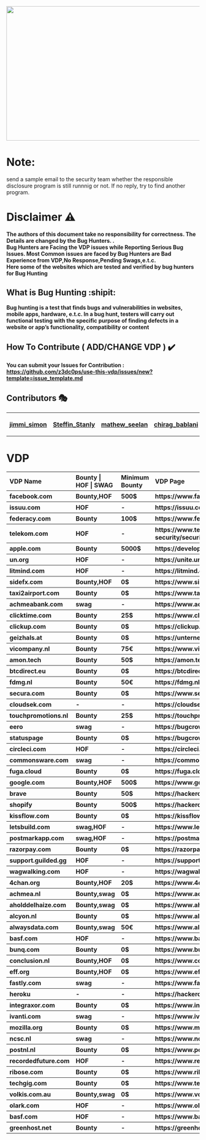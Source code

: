 <p align="center">
  <img width="600px" height="350px" src="https://github.com/z3dc0ps/use-this-vdp/blob/main/use_this_vdp.jpeg">
</p>

# Note:
send a sample email to the security team whether the responsible disclosure program is still runnnig or not.
If no reply, try to find another program.

# Disclaimer :warning:
**The authors of this document take no responsibility for correctness. The Details are changed by the Bug Hunters. .**<br>
**Bug Hunters are Facing the VDP issues while Reporting Serious Bug Issues. Most Common issues are faced by Bug Hunters are Bad Experience from VDP,No Response,Pending Swags,e.t.c.<br>
Here some of the websites which are tested and verified by bug hunters for Bug Hunting**

## What is Bug Hunting :shipit:

**Bug hunting is a test that finds bugs and vulnerabilities in websites, mobile apps, hardware, e.t.c. In a bug hunt, testers will carry out functional testing with the specific purpose of finding defects in a website or app’s functionality, compatibility or content**

## How To Contribute ( ADD/CHANGE VDP ) :heavy_check_mark: 

**You can submit your Issues for Contribution :  https://github.com/z3dc0ps/use-this-vdp/issues/new?template=issue_template.md**

## Contributors :performing_arts:

<table border="0" style="border-collapse: collapse;">
<tr>
  
<th>
      
[jimmi_simon](https://www.linkedin.com/in/jimmisimon/)     

</th>
<th>

[Steffin_Stanly](https://www.linkedin.com/in/steffinstanly/)      

</th>
<th>

[mathew_seelan](https://www.linkedin.com/in/mathew-seelan-9b7602168/)      
      
</th>
<th>

[chirag_bablani](https://www.linkedin.com/in/chiragbablani0/)      
      
</th>
<th>

[A.S_sibi](https://www.linkedin.com/in/a-s-sibi-b87a63166/)      
      
</th>
<th>

[disclose.io](https://disclose.io/)      
      
</th>


</tr>
</table>

# VDP

<table border="0" style="border-collapse: collapse;" >

<tr align="left">
		<th>VDP Name</th>
		<th>Bounty | HOF | SWAG</th>
		<th>Minimum Bounty</th>
		<th>VDP Page</th>

</tr>


<tr align="left">
		<th>facebook.com</th>
		<th>Bounty,HOF</th>
		<th>500$</th>
		<th>https://www.facebook.com/whitehat</th>
	</tr>
<tr align="left">
		<th>issuu.com</th>
		<th>HOF</th>
		<th>-</th>
		<th>https://issuu.com/responsible-disclosure#hall-of-fame</th>
	</tr>
<tr align="left">
		<th>federacy.com</th>
		<th>Bounty</th>
		<th>100$</th>
		<th>https://www.federacy.com/federacy?tab=Awards</th>
	</tr>
<tr align="left">
		<th>telekom.com</th>
		<th>HOF</th>
		<th>-</th>
		<th>https://www.telekom.com/en/corporate-responsibility/data-protection-data-security/security/details/acknowledgements-358300</th>
	</tr>
<tr align="left">
		<th>apple.com</th>
		<th>Bounty</th>
		<th>5000$</th>
		<th>https://developer.apple.com/security-bounty/</th>
	</tr>
<tr align="left">
		<th>un.org</th>
		<th>HOF</th>
		<th>-</th>
		<th>https://unite.un.org/content/hall-fame</th>
	</tr>
<tr align="left">
		<th>litmind.com</th>
		<th>HOF</th>
		<th>-</th>
		<th>https://litmind.com/bughunters</th>
	</tr>
<tr align="left">
		<th>sidefx.com</th>
		<th>Bounty,HOF</th>
		<th>0$</th>
		<th>https://www.sidefx.com/responsible-disclosure-program/</th>
	</tr>
<tr align="left">
		<th>taxi2airport.com</th>
		<th>Bounty</th>
		<th>0$</th>
		<th>https://www.taxi2airport.com/en/responsible-disclosure</th>
	</tr>
<tr align="left">
		<th>achmeabank.com</th>
		<th>swag</th>
		<th>-</th>
		<th>https://www.achmeabank.com/security</th>
	</tr>
	<tr align="left">
		<th>clicktime.com</th>
		<th>Bounty</th>
		<th>25$</th>
		<th>https://www.clicktime.com/policy/security-reward-program</th>
	</tr>
	<tr align="left">
		<th>clickup.com</th>
		<th>Bounty</th>
		<th>0$</th>
		<th>https://clickup.com/bug-bounty</th>
	</tr>
	<tr align="left">
		<th>geizhals.at</th>
		<th>Bounty</th>
		<th>0$</th>
		<th>https://unternehmen.geizhals.at/bugbounty-program/</th>
	</tr>
	<tr align="left">
		<th>vicompany.nl</th>
		<th>Bounty</th>
		<th>75€</th>
		<th>https://www.vicompany.nl/legal/responsible-disclosure</th>
	</tr>
	<tr align="left">
		<th>amon.tech</th>
		<th>Bounty</th>
		<th>50$</th>
		<th>https://amon.tech/bug-bounty-program</th>
	</tr>
	<tr align="left">
		<th>btcdirect.eu</th>
		<th>Bounty</th>
		<th>0$</th>
		<th>https://btcdirect.eu/nl-nl/responsible-disclosure</th>
	</tr>
	<tr align="left">
		<th>fdmg.nl</th>
		<th>Bounty</th>
		<th>50€</th>
		<th>https://fdmg.nl/wp-content/uploads/Responsible_Disclosure_EN.pdf</th>
	</tr>
	<tr align="left">
		<th>secura.com</th>
		<th>Bounty</th>
		<th>0$</th>
		<th>https://www.secura.com/responsible-disclosure</th>
	</tr>
<tr align="left">
		<th>cloudsek.com</th>
		<th>-</th>
		<th>-</th>
		<th>https://cloudsek.com/security</th>
	</tr>
<tr align="left">
		<th>touchpromotions.nl</th>
		<th>Bounty</th>
		<th>25$</th>
		<th>https://touchpromotions.nl/responsible-disclosure/</th>
	</tr>
<tr align="left">
		<th>eero</th>
		<th>swag</th>
		<th>-</th>
		<th>https://bugcrowd.com/eero</th>
	</tr>
	<tr align="left">
		<th>statuspage</th>
		<th>Bounty</th>
		<th>0$</th>
		<th>https://bugcrowd.com/statuspage</th>
	</tr>
	<tr align="left">
		<th>circleci.com</th>
		<th>HOF</th>
		<th>-</th>
		<th>https://circleci.com/security/</th>
	</tr>
	<tr align="left">
		<th>commonsware.com</th>
		<th>swag</th>
		<th>-</th>
		<th>https://commonsware.com/bounty.html</th>
	</tr>
	<tr align="left">
		<th>fuga.cloud</th>
		<th>Bounty</th>
		<th>0$</th>
		<th>https://fuga.cloud/responsible-disclosure-policy/</th>
	</tr>
	<tr align="left">
		<th>google.com</th>
		<th>Bounty,HOF</th>
		<th>500$</th>
		<th>https://www.google.com/about/appsecurity/reward-program/</th>
	</tr>
	<tr align="left">
		<th>brave</th>
		<th>Bounty</th>
		<th>50$</th>
		<th>https://hackerone.com/brave</th>
	</tr>
	<tr align="left">
		<th>shopify</th>
		<th>Bounty</th>
		<th>500$</th>
		<th>https://hackerone.com/shopify</th>
	</tr>
	<tr align="left">
		<th>kissflow.com</th>
		<th>Bounty</th>
		<th>0$</th>
		<th>https://kissflow.com/responsible-disclosure/</th>
	</tr>
	<tr align="left">
		<th>letsbuild.com</th>
		<th>swag,HOF</th>
		<th>-</th>
		<th>https://www.letsbuild.com/responsible-disclosure</th>
	</tr>
	<tr align="left">
		<th>postmarkapp.com</th>
		<th>swag,HOF</th>
		<th>-</th>
		<th>https://postmarkapp.com/support/article/779-responsible-disclosure-policy</th>
	</tr>
	<tr align="left">
		<th>razorpay.com</th>
		<th>Bounty</th>
		<th>0$</th>
		<th>https://razorpay.com/responsible-disclosure/</th>
	</tr>
	<tr align="left">
		<th>support.guilded.gg</th>
		<th>HOF</th>
		<th>-</th>
		<th>https://support.guilded.gg/hc/en-us/articles/360039728333-Contact</th>
	</tr>
	<tr align="left">
		<th>wagwalking.com</th>
		<th>HOF</th>
		<th>-</th>
		<th>https://wagwalking.com/responsible-disclosure</th>
	</tr>
	<tr align="left">
		<th>4chan.org</th>
		<th>Bounty,HOF</th>
		<th>20$</th>
		<th>https://www.4chan.org/security</th>
	</tr>
	<tr align="left">
		<th>achmea.nl</th>
		<th>Bounty,swag</th>
		<th>0$</th>
		<th>https://www.achmea.nl/en/responsibledisclosuree</th>
	</tr>
	<tr align="left">
		<th>aholddelhaize.com</th>
		<th>Bounty,swag</th>
		<th>0$</th>
		<th>https://www.aholddelhaize.com/en/security/</th>
	</tr>
	<tr align="left">
		<th>alcyon.nl</th>
		<th>Bounty</th>
		<th>0$</th>
		<th>https://www.alcyon.nl/responsible-disclosure/</th>
	</tr>
	<tr align="left">
		<th>alwaysdata.com</th>
		<th>Bounty,swag</th>
		<th>50€</th>
		<th>https://www.alwaysdata.com/en/bug-bounty/</th>
	</tr>
	<tr align="left">
		<th>basf.com</th>
		<th>HOF</th>
		<th>-</th>
		<th>https://www.basf.com/global/en/legal/responsible-disclosure-statement.html</th>
	</tr>
	<tr align="left">
		<th>bunq.com</th>
		<th>Bounty</th>
		<th>0$</th>
		<th>https://www.bunq.com/assets/media/legal/en/20161114_Responsible_Disclosure_Policy_EN.pdf</th>
	</tr>
	<tr align="left">
		<th>conclusion.nl</th>
		<th>Bounty,HOF</th>
		<th>0$</th>
		<th>https://www.conclusion.nl/kleine-lettertjes/responsible-disclosure</th>
	</tr>
	<tr align="left">
		<th>eff.org</th>
		<th>Bounty,HOF</th>
		<th>0$</th>
		<th>https://www.eff.org/security</th>
	</tr>
	<tr align="left">
		<th>fastly.com</th>
		<th>swag</th>
		<th>-</th>
		<th>https://www.fastly.com/security/report-security-issue</th>
	</tr>
	<tr align="left">
		<th>heroku</th>
		<th>-</th>
		<th>-</th>
		<th>https://hackerone.com/heroku</th>
	</tr>
	<tr align="left">
		<th>integraxor.com</th>
		<th>Bounty</th>
		<th>0$</th>
		<th>https://www.integraxor.com/integraxor-hmi-scada-bug-bounty-program/</th>
	</tr>
	<tr align="left">
		<th>ivanti.com</th>
		<th>swag</th>
		<th>-</th>
		<th>https://www.ivanti.com/support/contact-security</th>
	</tr>
	<tr align="left">
		<th>mozilla.org</th>
		<th>Bounty</th>
		<th>0$</th>
		<th>https://www.mozilla.org/en-US/security/bug-bounty/</th>
	</tr>
	<tr align="left">
		<th>ncsc.nl</th>
		<th>swag</th>
		<th>-</th>
		<th>https://www.ncsc.nl/contact/kwetsbaarheid-melden</th>
	</tr>
	<tr align="left">
		<th>postnl.nl</th>
		<th>Bounty</th>
		<th>0$</th>
		<th>https://www.postnl.nl/en/responsible-disclosure/</th>
	</tr>
	<tr align="left">
		<th>recordedfuture.com</th>
		<th>HOF</th>
		<th>-</th>
		<th>https://www.recordedfuture.com/security/</th>
	</tr>
	<tr align="left">
		<th>ribose.com</th>
		<th>Bounty</th>
		<th>0$</th>
		<th>https://www.ribose.com/feedback/security</th>
	</tr>
	<tr align="left">
		<th>techgig.com</th>
		<th>Bounty</th>
		<th>0$</th>
		<th>https://www.techgig.com/bugbounty</th>
	</tr>
	<tr align="left">
		<th>volkis.com.au</th>
		<th>Bounty,swag</th>
		<th>0$</th>
		<th>https://www.volkis.com.au/vulnerability-disclosure/</th>
	</tr>
	<tr align="left">
		<th>olark.com</th>
		<th>HOF</th>
		<th>-</th>
		<th>https://www.olark.com/help/security</th>
	</tr>
	<tr align="left">
		<th>basf.com</th>
		<th>HOF</th>
		<th>-</th>
		<th>https://www.basf.com/global/en/legal/responsible-disclosure-statement.html</th>
	</tr>
	<tr align="left">
		<th>greenhost.net</th>
		<th>Bounty</th>
		<th>-</th>
		<th>https://greenhost.net/contact/responsible-disclosure/</th>
	</tr>
	

	

</table>


